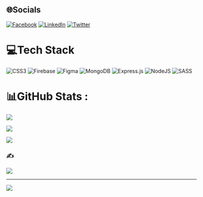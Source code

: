 
## 🌐Socials
[![Facebook](https://img.shields.io/badge/Facebook-%231877F2.svg?logo=Facebook&logoColor=white)](https://facebook.com/https://www.facebook.com/sangnguyen0709/) [![LinkedIn](https://img.shields.io/badge/LinkedIn-%230077B5.svg?logo=linkedin&logoColor=white)](https://linkedin.com/in/https://www.linkedin.com/in/nguy%E1%BB%85n-quang-sang-21553a20a/) [![Twitter](https://img.shields.io/badge/Twitter-%231DA1F2.svg?logo=Twitter&logoColor=white)](https://twitter.com/https://twitter.com/sangcamap__) 

# 💻Tech Stack
![CSS3](https://img.shields.io/badge/css3-%231572B6.svg?style=for-the-badge&logo=css3&logoColor=white) ![Firebase](https://img.shields.io/badge/firebase-%23039BE5.svg?style=for-the-badge&logo=firebase) 	![Figma](https://img.shields.io/badge/figma-%23F24E1E.svg?style=for-the-badge&logo=figma&logoColor=white) ![MongoDB](https://img.shields.io/badge/MongoDB-%234ea94b.svg?style=for-the-badge&logo=mongodb&logoColor=white) ![Express.js](https://img.shields.io/badge/express.js-%23404d59.svg?style=for-the-badge&logo=express&logoColor=%2361DAFB) ![NodeJS](https://img.shields.io/badge/node.js-6DA55F?style=for-the-badge&logo=node.js&logoColor=white) ![SASS](https://img.shields.io/badge/SASS-hotpink.svg?style=for-the-badge&logo=SASS&logoColor=white)
# 📊GitHub Stats :
![](https://github-readme-stats.vercel.app/api?username=sangcamap&theme=tokyonight&hide_border=false&include_all_commits=false&count_private=false)<br/>

![](https://github-readme-streak-stats.herokuapp.com/?user=sangcamap&theme=tokyonight&hide_border=false)<br/>

![](https://github-readme-stats.vercel.app/api/top-langs/?username=sangcamap&theme=tokyonight&hide_border=false&include_all_commits=false&count_private=false&layout=compact)

### ✍️
![](https://quotes-github-readme.vercel.app/api?type=horizontal&theme=tokyonight)



---
![](https://komarev.com/ghpvc/?username=sangcamap&label=Visitors+Count&color=brightgreen)
